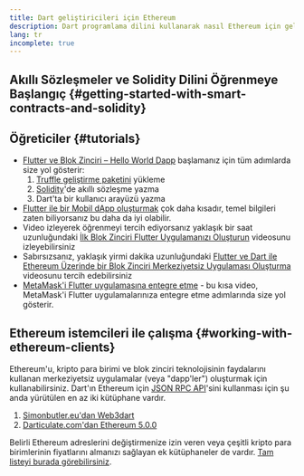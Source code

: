 ```yaml
---
title: Dart geliştiricileri için Ethereum
description: Dart programlama dilini kullanarak nasıl Ethereum için geliştireceğinizi öğrenin
lang: tr
incomplete: true
---
```


## Akıllı Sözleşmeler ve Solidity Dilini Öğrenmeye Başlangıç {#getting-started-with-smart-contracts-and-solidity}

## Öğreticiler {#tutorials}

- [Flutter ve Blok Zinciri – Hello World Dapp](https://www.geeksforgeeks.org/flutter-and-blockchain-hello-world-dapp/) başlamanız için tüm adımlarda size yol gösterir:
  1.  [Truffle geliştirme paketini](https://www.trufflesuite.com/) yükleme
  2.  [Solidity](https://soliditylang.org/)'de akıllı sözleşme yazma
  3.  Dart'ta bir kullanıcı arayüzü yazma
- [Flutter ile bir Mobil dApp oluşturmak](https://medium.com/dash-community/building-a-mobile-dapp-with-flutter-be945c80315a) çok daha kısadır, temel bilgileri zaten biliyorsanız bu daha da iyi olabilir.
- Video izleyerek öğrenmeyi tercih ediyorsanız yaklaşık bir saat uzunluğundaki [İlk Blok Zinciri Flutter Uygulamanızı Oluşturun](https://www.youtube.com/watch?v=3Eeh3pJ6PeA) videosunu izleyebilirsiniz
- Sabırsızsanız, yaklaşık yirmi dakika uzunluğundaki [Flutter ve Dart ile Ethereum Üzerinde bir Blok Zinciri Merkeziyetsiz Uygulaması Oluşturma](https://www.youtube.com/watch?v=jaMFEOCq_1s) videosunu tercih edebilirsiniz
- [MetaMask'i Flutter uygulamasına entegre etme](https://youtu.be/8qzVDje3IWk) - bu kısa video, MetaMask'i Flutter uygulamalarınıza entegre etme adımlarında size yol gösterir.

## Ethereum istemcileri ile çalışma {#working-with-ethereum-clients}

Ethereum'u, kripto para birimi ve blok zinciri teknolojisinin faydalarını kullanan merkeziyetsiz uygulamalar (veya "dapp'ler") oluşturmak için kullanabilirsiniz. Dart'ın Ethereum için [JSON RPC API](/developers/docs/apis/json-rpc/)'sini kullanması için şu anda yürütülen en az iki kütüphane vardır.

1. [Simonbutler.eu'dan Web3dart](https://pub.dev/packages/web3dart)
1. [Darticulate.com'dan Ethereum 5.0.0](https://pub.dev/packages/ethereum)

Belirli Ethereum adreslerini değiştirmenize izin veren veya çeşitli kripto para birimlerinin fiyatlarını almanızı sağlayan ek kütüphaneler de vardır. [Tam listeyi burada görebilirsiniz](https://pub.dev/dart/packages?q=ethereum).
